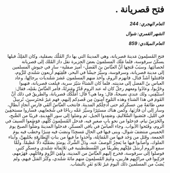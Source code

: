 <h1 dir="rtl">فتح قصريانة .</h1>

<h5 dir="rtl">العام الهجري:  244

الشهر القمري: شوال

العام الميلادي: 859</h5>

<p dir="rtl">فتح المُسلِمونَ مَدينةَ قصريانة، وهي المدينةُ التي بها دارُ المُلْك بصقلية، وكان المَلِكُ قبلها يسكُنُ سرقوسة، فلما مَلَك المسلمونَ بعضَ الجزيرة نقل دارَ المُلك إلى قصريانة لحصانَتِها. وسبَبُ فَتحِها أنَّ العبَّاسَ بنَ الفَضلِ- أميرَ صقلية- سار في جيوشِ المسلمين إلى مدينة قصريانة، وسرقوسة، وسيَّرَ جيشًا في البحر، فلَقِيَهم أربعون شلندي للرُّوم، فاقتتلوا أشَدَّ قتال، فانهزم الرومُ، وأخذ منهم المسلمون عَشرَ شلنديات برجالِها، وعاد العباس بنُ الفضل إلى مدينته. فلما كان الشتاءُ سَيّرَ سرية، فبلغت قصريانة، فنهبوا وخَرَّبوا، وعادُوا ومعهم رجلٌ كان له عند الرومِ قَدْرٌ ومَنزِلةٌ، فأمر العبَّاسُ بقَتلِه، فقال: استَبْقِني، ولك عندي نصيحةٌ، قال: وما هي؟ قال: أُمَلِّكُك قصريانةَ، والطريقُ في ذلك أنَّ القَومَ في هذا الشتاءِ وهذه الثلوجِ آمِنونَ مِن قَصدِكم إليهم، فهم غيرُ مُحتَرِسينَ، تُرسِلُ معي طائفةً مِن عسكَرِكم حتى أُدخِلَكم المدينةَ. فانتخب العبَّاسُ ألفَي فارسٍ أنجادٍ أبطالٍ، وسار إلى أن قارَبَها، وكمن هناك مستَتِرًا وسيَّرَ عَمَّه رباحًا في شُجَعانِهم، فساروا مستخفِينَ في الليل، فنَصَبوا السَّلاليمَ، وصَعِدوا الجبل، ثم وصَلوا إلى سور المدينةِ، قريبًا من الصُّبحِ، والحَرَسُ نيام، فدخلوا من نحوِ بابٍ صغيرٍ فيه، فدخل المُسلِمونَ كُلُّهم، فوَضَعوا السيفَ في الروم، وفَتَحوا الأبواب. وجاء العباسُ في باقي العسكَرِ، فدخلوا المدينةَ وصَلَّوا الصبحَ يومَ الخميس منتصَفَ شوال، وبنى فيها في الحالِ مَسجِدًا ونصَبَ فيه مِنبرًا وخطب فيه يومَ الجمعة، وقَتَل من وَجَد فيها من المُقاتِلة، وأخذوا ما فيها من بناتِ البَطارقةِ بحُليهِنَّ، وأبناء الملوك، وأصابوا فيها ما يَعجِزُ الوصفُ عنه، وذَلَّ الشِّركُ يومئذٍ بصَقَلِّيَّة ذلًّا عَظيمًا. ولَمَّا سمع الروم أرسَلَ مَلِكُهم بِطريقًا من القُسطنطينية في ثلاثِمائة شلندي وعسكَرٍ كثيرٍ، فوصلوا إلى سرقوسة، فخرج إليهم العبَّاسُ من المدينة، ولَقِيَ الرُّومَ وقاتَلَهم، فهَزَمهم، فرَكِبوا في مراكِبِهم هاربين، وغَنِمَ المُسلِمونَ منهم مائةَ شلندي، وكَثُرَ القتلُ فيهم، ولم يُصَبْ من المسلمينَ ذلك اليومَ غيرُ ثلاثةِ نَفَرٍ بالنشاب.</p></br>
